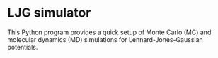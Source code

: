 # LJG simulator

This Python program provides a quick setup of Monte Carlo (MC) and molecular
dynamics (MD) simulations for Lennard-Jones-Gaussian potentials.
